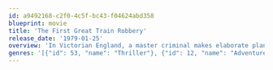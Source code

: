 ```yaml
---
id: a9492168-c2f0-4c5f-bc43-f04624abd358
blueprint: movie
title: 'The First Great Train Robbery'
release_date: '1979-01-25'
overview: 'In Victorian England, a master criminal makes elaborate plans to steal a shipment of gold from a moving train.'
genres: '[{"id": 53, "name": "Thriller"}, {"id": 12, "name": "Adventure"}, {"id": 18, "name": "Drama"}, {"id": 80, "name": "Crime"}]'
---
```

